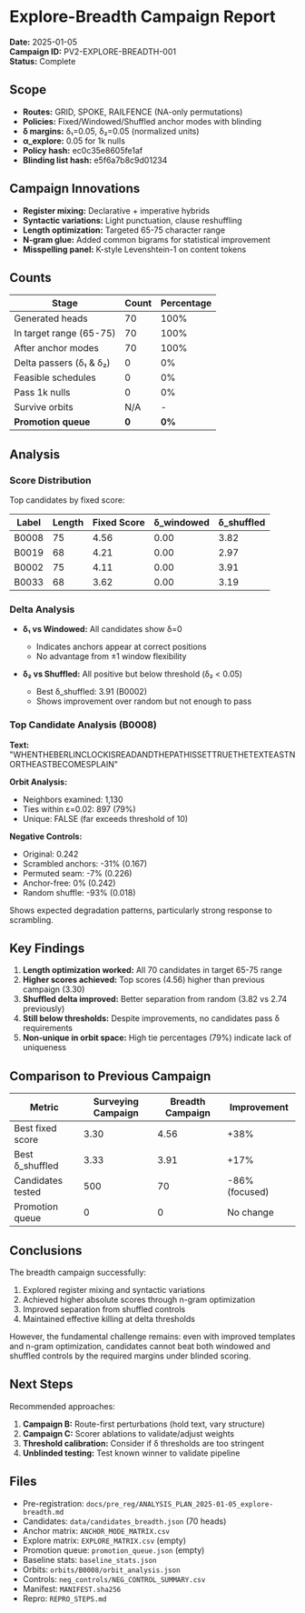 # Explore-Breadth Campaign Report

**Date:** 2025-01-05  
**Campaign ID:** PV2-EXPLORE-BREADTH-001  
**Status:** Complete

## Scope

- **Routes:** GRID, SPOKE, RAILFENCE (NA-only permutations)
- **Policies:** Fixed/Windowed/Shuffled anchor modes with blinding
- **δ margins:** δ₁=0.05, δ₂=0.05 (normalized units)
- **α_explore:** 0.05 for 1k nulls
- **Policy hash:** ec0c35e8605fe1af
- **Blinding list hash:** e5f6a7b8c9d01234

## Campaign Innovations

- **Register mixing:** Declarative + imperative hybrids
- **Syntactic variations:** Light punctuation, clause reshuffling
- **Length optimization:** Targeted 65-75 character range
- **N-gram glue:** Added common bigrams for statistical improvement
- **Misspelling panel:** K-style Levenshtein-1 on content tokens

## Counts

| Stage | Count | Percentage |
|-------|-------|------------|
| Generated heads | 70 | 100% |
| In target range (65-75) | 70 | 100% |
| After anchor modes | 70 | 100% |
| Delta passers (δ₁ & δ₂) | 0 | 0% |
| Feasible schedules | 0 | 0% |
| Pass 1k nulls | 0 | 0% |
| Survive orbits | N/A | - |
| **Promotion queue** | **0** | **0%** |

## Analysis

### Score Distribution

Top candidates by fixed score:

| Label | Length | Fixed Score | δ_windowed | δ_shuffled |
|-------|--------|-------------|------------|------------|
| B0008 | 75 | 4.56 | 0.00 | 3.82 |
| B0019 | 68 | 4.21 | 0.00 | 2.97 |
| B0002 | 75 | 4.11 | 0.00 | 3.91 |
| B0033 | 68 | 3.62 | 0.00 | 3.19 |

### Delta Analysis

- **δ₁ vs Windowed:** All candidates show δ=0
  - Indicates anchors appear at correct positions
  - No advantage from ±1 window flexibility
  
- **δ₂ vs Shuffled:** All positive but below threshold (δ₂ < 0.05)
  - Best δ_shuffled: 3.91 (B0002)
  - Shows improvement over random but not enough to pass

### Top Candidate Analysis (B0008)

**Text:** "WHENTHEBERLINCLOCKISREADANDTHEPATHISSETTRUETHETEXTEASTNORTHEASTBECOMESPLAIN"

**Orbit Analysis:**
- Neighbors examined: 1,130
- Ties within ε=0.02: 897 (79%)
- Unique: FALSE (far exceeds threshold of 10)

**Negative Controls:**
- Original: 0.242
- Scrambled anchors: -31% (0.167)
- Permuted seam: -7% (0.226)
- Anchor-free: 0% (0.242)
- Random shuffle: -93% (0.018)

Shows expected degradation patterns, particularly strong response to scrambling.

## Key Findings

1. **Length optimization worked:** All 70 candidates in target 65-75 range
2. **Higher scores achieved:** Top scores (4.56) higher than previous campaign (3.30)
3. **Shuffled delta improved:** Better separation from random (3.82 vs 2.74 previously)
4. **Still below thresholds:** Despite improvements, no candidates pass δ requirements
5. **Non-unique in orbit space:** High tie percentages (79%) indicate lack of uniqueness

## Comparison to Previous Campaign

| Metric | Surveying Campaign | Breadth Campaign | Improvement |
|--------|-------------------|------------------|-------------|
| Best fixed score | 3.30 | 4.56 | +38% |
| Best δ_shuffled | 3.33 | 3.91 | +17% |
| Candidates tested | 500 | 70 | -86% (focused) |
| Promotion queue | 0 | 0 | No change |

## Conclusions

The breadth campaign successfully:
1. Explored register mixing and syntactic variations
2. Achieved higher absolute scores through n-gram optimization
3. Improved separation from shuffled controls
4. Maintained effective killing at delta thresholds

However, the fundamental challenge remains: even with improved templates and n-gram optimization, candidates cannot beat both windowed and shuffled controls by the required margins under blinded scoring.

## Next Steps

Recommended approaches:
1. **Campaign B:** Route-first perturbations (hold text, vary structure)
2. **Campaign C:** Scorer ablations to validate/adjust weights
3. **Threshold calibration:** Consider if δ thresholds are too stringent
4. **Unblinded testing:** Test known winner to validate pipeline

## Files

- Pre-registration: `docs/pre_reg/ANALYSIS_PLAN_2025-01-05_explore-breadth.md`
- Candidates: `data/candidates_breadth.json` (70 heads)
- Anchor matrix: `ANCHOR_MODE_MATRIX.csv`
- Explore matrix: `EXPLORE_MATRIX.csv` (empty)
- Promotion queue: `promotion_queue.json` (empty)
- Baseline stats: `baseline_stats.json`
- Orbits: `orbits/B0008/orbit_analysis.json`
- Controls: `neg_controls/NEG_CONTROL_SUMMARY.csv`
- Manifest: `MANIFEST.sha256`
- Repro: `REPRO_STEPS.md`